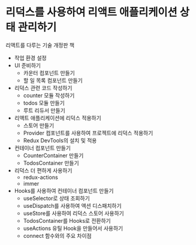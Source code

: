 # 리덕스를 사용하여 리액트 애플리케이션 상태 관리하기
리액트를 다루는 기술 개정판 책

- 작업 환경 설정
- UI 준비하기
  - 카운터 컴포넌트 만들기
  - 할 일 목록 컴포넌트 만들기
- 리덕스 관련 코드 작성하기
  - counter 모듈 작성하기
  - todos 모듈 만들기
  - 루트 리듀서 만들기
- 리액트 애플리케이션에 리덕스 적용하기
  - 스토어 만들기
  - Provider 컴포넌트를 사용하여 프로젝트에 리덕스 적용하기
  - Redux DevTools의 설치 및 적용
- 컨테이너 컴포넌트 만들기
  - CounterContainer 만들기
  - TodosContainer 만들기
- 리덕스 더 편하게 사용하기
  - redux-actions
  - immer
- Hooks를 사용하여 컨테이너 컴포넌트 만들기
  - useSelector로 상태 조회하기
  - useDispatch를 사용하여 액션 디스패치하기
  - useStore를 사용하여 리덕스 스토어 사용하기
  - TodosContainer를 Hooks로 전환하기
  - useActions 유틸 Hook을 만들어서 사용하기
  - connect 함수와의 주요 차이점
